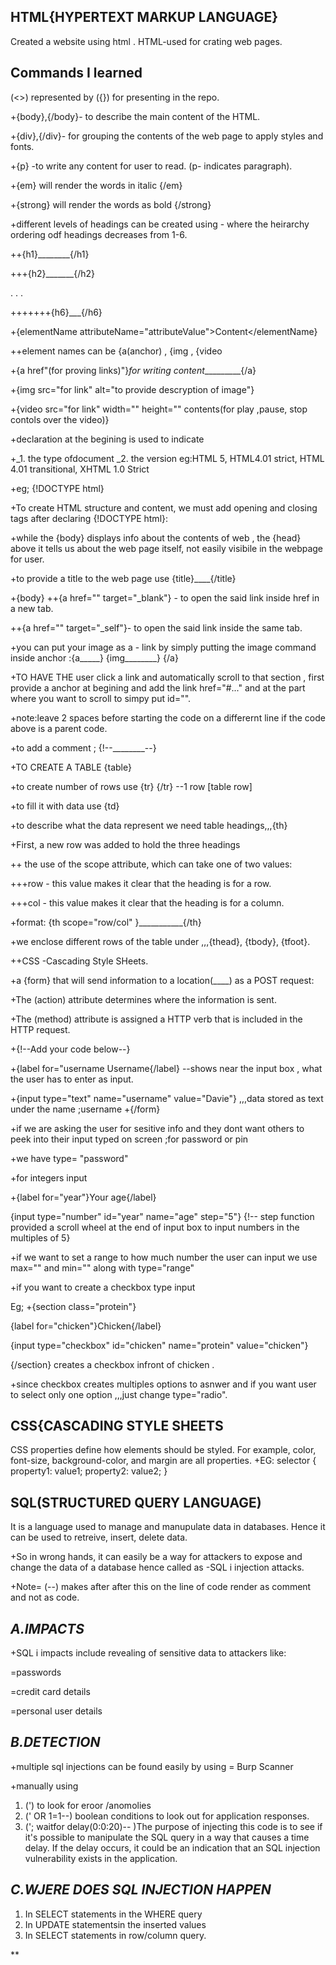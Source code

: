 **HTML{HYPERTEXT MARKUP LANGUAGE}**
--- 

Created a website using html . HTML-used for crating web pages.

**Commands I learned**
---

(<>) represented by ({}) for presenting in the repo.

+{body},{/body}- to describe the main content of the HTML.
 
+{div},{/div}- for grouping the contents of the web page to apply styles and fonts.

+{p} -to write any content for user to read. (p- indicates paragraph).

+{em} will render the words in italic {/em}

+{strong} will render the words as bold {/strong}

+different levels of headings can be created using - where the heirarchy ordering odf headings decreases from 1-6.

  ++{h1}________{/h1}
  
  +++{h2}_______{/h2}
  
  .
  .
  .
  
  +++++++{h6}___{/h6}

+{elementName attributeName="attributeValue">Content</elementName}

 ++element names can be {a(anchor) , {img , {video
 
+{a href"(for proving links)"}_for writing content__________{/a}

+{img src="for link" alt="to provide descryption of image"}

+{video src="for link" width="" height="" contents(for play ,pause, stop contols over the video)}

+declaration at the begining is used to indicate 

+_1. the type ofdocument _2. the version  eg:HTML 5, HTML4.01 strict, HTML 4.01 transitional, XHTML 1.0 Strict

+eg; {!DOCTYPE html}

+To create HTML structure and content, we must add opening and closing <html> tags after declaring {!DOCTYPE html}:

+while the {body} displays info about the contents of web , the {head} above it tells us about the web page itself, not easily visibile in the webpage for user.

+to provide a title to the web page use {title}____{/title}

+{body}
++{a href="" target="_blank"} - to open the said link inside href in a new tab.

++{a href="" target="_self"}- to open the said link inside the same tab.

+you can put your image as a - link by simply putting the image command inside anchor :{a_____} {img________} {/a}

+TO HAVE THE user click a link and automatically scroll to that section , first provide a anchor at begining and add the link href="#..." and at the part where you want to scroll to simpy put id="".

+note:leave 2 spaces before starting the code on a differernt line if the code above is a parent code.

+to add a comment ; {!--________--}

+TO CREATE A TABLE {table}

+to create number of rows use {tr} {/tr} --1 row [table row]

+to fill it with data use {td}

+to describe what the data represent we need table headings,,,{th}

+First, a new row was added to hold the three headings

++ the use of the scope attribute, which can take one of two values:

+++row - this value makes it clear that the heading is for a row.

+++col - this value makes it clear that the heading is for a column.

+format: {th scope="row/col" }___________{/th}

+we enclose different rows of the table under ,,,{thead}, {tbody}, {tfoot}.

++CSS -Cascading Style SHeets.

+a {form} that will send information to a location(____) as a POST request:

+The (action) attribute determines where the information is sent.

+The (method) attribute is assigned a HTTP verb that is included in the HTTP request.

+{!--Add your code below--}
        
+{label for="username Username{/label} --shows near the input box , what the user has to enter as input.
        
+{input type="text" name="username" value="Davie"} ,,,data stored as text under the name ;username
      +{/form}
      
+if we are asking the user for sesitive info and they dont want others to peek into their input typed on screen ;for password or pin 

+we have type= "password"

+for integers input 

+{label for="year"}Your age{/label}

{input type="number" id="year" name="age" step="5"}  {!-- step function provided a scroll wheel at the end of input box to input numbers in the multiples of 5}

+if we want to set a range to how much number the user can input we use max="" and min="" along with type="range"

+if you want to create a checkbox type input

Eg;
+{section class="protein"}
 
 {label for="chicken"}Chicken{/label}
 
 {input type="checkbox" id="chicken" name="protein" value="chicken"}
 
{/section} creates a checkbox infront of chicken .

+since checkbox creates multiples options to asnwer and if you want user to select only one option ,,,just change type="radio".

**CSS{CASCADING STYLE SHEETS**
---

CSS properties define how elements should be styled. For example, color, font-size, background-color, and margin are all properties.
+EG:
selector {
    property1: value1;
    property2: value2;
}

**SQL(STRUCTURED QUERY LANGUAGE)**
---

It is a language used to manage and manupulate data in databases. Hence it can be used to retreive, insert, delete data.

+So in wrong hands, it can easily be a way for attackers to expose and change the data of a database hence called as -SQL i injection attacks.

+Note= (--) makes after after this on the line of code render as comment and not as code.

***A.IMPACTS***
---

+SQL i impacts include revealing of sensitive data to attackers like:

 =passwords

 =credit card details

 =personal user details

***B.DETECTION***
---

+multiple sql injections can be found easily by using = Burp Scanner

+manually using

1. (') to look for eroor /anomolies
2. (' OR 1=1--) boolean conditions to look out for application responses.
3. ('; waitfor delay(0:0:20)-- )The purpose of injecting this code is to see if it's possible to manipulate the SQL query in a way that causes a time delay. If the delay occurs, it could be an indication that an SQL injection vulnerability exists in the application.

***C.WJERE DOES SQL INJECTION HAPPEN***
---

1. In SELECT statements in the WHERE query
2. In UPDATE statementsin the inserted values
3. In SELECT statements in row/column query.


**
